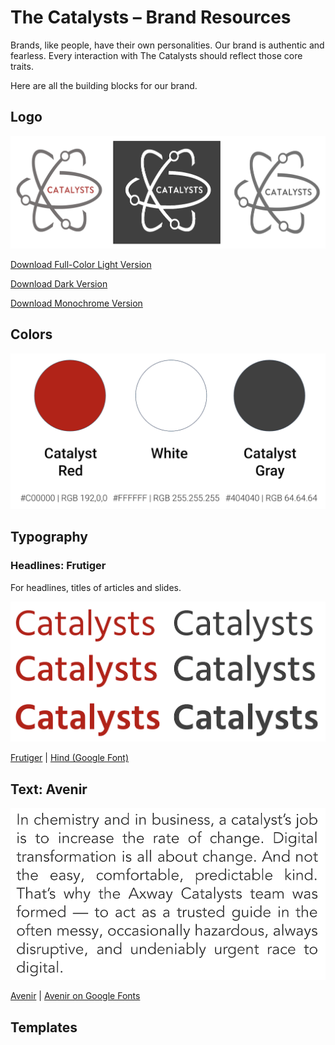 # The Catalysts – Brand Resources

Brands, like people, have their own personalities. Our brand is authentic and fearless. Every interaction with The Catalysts should reflect those core traits.

Here are all the building blocks for our brand.

## Logo

![](./img/logos2.png)

[Download Full-Color Light Version](./img/catalysts-logo.png)

[Download Dark Version](./img/catalysts-logo-white.png)

[Download Monochrome Version](./img/catalysts-logo-mono.png)


## Colors

![](./img/colors1.png)

## Typography

### Headlines: Frutiger

For headlines, titles of articles and slides. 

![](./img/fonts1.png)

[Frutiger](https://www.linotype.com/1270238/frutiger-family.html) | [Hind (Google Font)](https://fonts.google.com/specimen/Hind)

## Text: Avenir

![](./img/fonts2.png)

[Avenir](https://github.com/potyt/fonts/tree/master/macfonts/Avenir) | [Avenir on Google Fonts](https://fonts.google.com/?query=Avenir)

## Templates